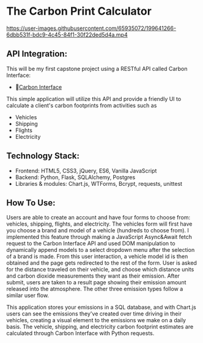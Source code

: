 # The Carbon Print Calculator



https://user-images.githubusercontent.com/65935072/199641266-6dbb531f-bdc9-4c45-84f1-30f22ded5d4a.mp4



## API Integration: 
This will be my first capstone project using a RESTful API called Carbon Interface: 
- 👣[Carbon Interface](https://docs.carboninterface.com/)

This simple application will utilize this API and provide a friendly UI to calculate a client's carbon footprints from activities such as 
* Vehicles
* Shipping  
* Flights
* Electricity 

## Technology Stack: 
* Frontend: HTML5, CSS3, jQuery, ES6, Vanilla JavaScript
* Backend: Python, Flask, SQLAlchemy, Postgres
* Libraries & modules: Chart.js, WTForms, Bcrypt, requests, unittest

## How To Use:
Users are able to create an account and have four forms to choose from: vehicles, shipping, flights, and electricity. The vehicles form will first have you choose a brand and model of a vehicle (hundreds to choose from). I implemented this feature through making a JavaScript Async&Await fetch request to the Carbon Interface API and used DOM manipulation to dynamically append models to a select dropdown menu after the selection of a brand is made. From this user interaction, a vehicle model id is then obtained and the page gets redirected to the rest of the form. User is asked for the distance traveled on their vehicle, and choose which distance units and carbon dioxide measurements they want as their emission. After submit, users are taken to a result page showing their emission amount released into the atmosphere. The other three emission types follow a similar user flow. 

This application stores your emissions in a SQL database, and with Chart.js users can see the emissions they've created over time driving in their vehicles, creating a visual element to the emissions we make on a daily basis. The vehicle, shipping, and electricity carbon footprint estimates are calculated through Carbon Interface with Python requests. 


